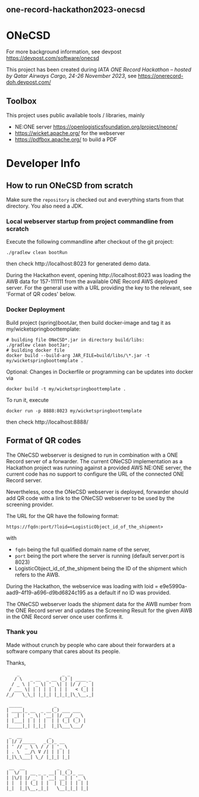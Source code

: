 ## one-record-hackathon2023-onecsd

# ONeCSD

For more background information, see devpost https://devpost.com/software/onecsd

This project has been created during 
_IATA ONE Record Hackathon – hosted by Qatar Airways Cargo, 24-26 November 2023_, see https://onerecord-doh.devpost.com/

## Toolbox
This project uses public available tools / libraries, mainly

* NE:ONE server https://openlogisticsfoundation.org/project/neone/
* https://wicket.apache.org/ for the webserver
* https://pdfbox.apache.org/ to build a PDF

# Developer Info

## How to run ONeCSD from scratch
Make sure the `repository` is checked out and everything starts from that directory. You also need a JDK.

### Local webserver startup from project commandline from scratch

Execute the following commandline after checkout of the git project:

    ./gradlew clean bootRun

then check http://localhost:8023 for generated demo data.

During the Hackathon event, opening http://localhost:8023 was loading the AWB data for 157-111111 from the available ONE Record AWS deployed server.
For the general use with a URL providing the key to the relevant, see 'Format of QR codes' below.


### Docker Deployment
Build project (spring)bootJar, then build docker-image and tag it as my/wicketspringboottemplate:

    # building file ONeCSD*.jar in directory build/libs:
    ./gradlew clean bootJar;
    # building docker file 
    docker build --build-arg JAR_FILE=build/libs/\*.jar -t my/wicketspringboottemplate .

Optional: Changes in Dockerfile or programming can be updates into docker via

    docker build -t my/wicketspringboottemplate .

To run it, execute

    docker run -p 8888:8023 my/wicketspringboottemplate 

then check http://localhost:8888/


## Format of QR codes

The ONeCSD webserver is designed to run in combination with a ONE Record server of a forwarder.
The current ONeCSD implementation as a Hackathon project was running against a provided AWS NE:ONE server,
the current code has no support to configure the URL of the connected ONE Record server.

Nevertheless, once the ONeCSD webserver is deployed, forwarder should add
QR code with a link to the ONeCSD webserver to be used by the screening provider.

The URL for the QR have the following format:

    https://fqdn:port/?loid=<LogisticObject_id_of_the_shipment>

with 
* `fqdn` being the full qualified domain name of the server,
* `port` being the port where the server is running (default server.port is 8023)
* LogisticObject_id_of_the_shipment being the ID of the shipment which refers to the AWB. 

During the Hackathon, the webservice was loading with loid = e9e5990a-aad9-4f19-a696-d9bd6824c195 as a default if no ID was provided.

The ONeCSD webserver loads the shipment data for the AWB number from the ONE Record server
and updates the Screening Result for the given AWB in the ONE Record server once user confirms it.


### Thank you
Made without crunch by people who care about their forwarders at a software company that cares about its people.

Thanks,


        _                _ _
	   / \   _ __  _ __ (_) | ____ _
	  / _ \ | '_ \| '_ \| | |/ / _` |
	 / ___ \| | | | | | | |   < (_| |
	/_/   \_\_| |_|_| |_|_|_|\_\__,_|
	
	 _____            _
	| ____|_ __  _ __(_) ___ ___
	|  _| | '_ \| '__| |/ __/ _ \
	| |___| | | | |  | | (_| (_) |
	|_____|_| |_|_|  |_|\___\___/
	
	 _  __          _
	| |/ /_____   _(_)_ __
	| ' // _ \ \ / / | '_ \
	| . \  __/\ V /| | | | |
	|_|\_\___| \_/ |_|_| |_|
	
	 __  __            _   _
	|  \/  | __ _ _ __| |_(_)_ __
	| |\/| |/ _` | '__| __| | '_ \
	| |  | | (_| | |  | |_| | | | |
	|_|  |_|\__,_|_|   \__|_|_| |_|
